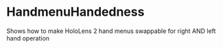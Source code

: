 # HandmenuHandedness
Shows how to make HoloLens 2 hand menus swappable for right AND left hand operation
